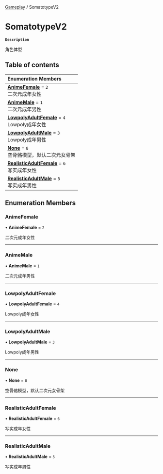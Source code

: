 [Gameplay](../modules/Gameplay.Gameplay.md) / SomatotypeV2

# SomatotypeV2 <Badge type="tip" text="Enumeration" />

**`Description`**

角色体型

## Table of contents

| Enumeration Members |
| :-----|
| **[AnimeFemale](Gameplay.SomatotypeV2.md#animefemale)** = ``2`` <br> 二次元成年女性|
| **[AnimeMale](Gameplay.SomatotypeV2.md#animemale)** = ``1`` <br> 二次元成年男性|
| **[LowpolyAdultFemale](Gameplay.SomatotypeV2.md#lowpolyadultfemale)** = ``4`` <br> Lowpoly成年女性|
| **[LowpolyAdultMale](Gameplay.SomatotypeV2.md#lowpolyadultmale)** = ``3`` <br> Lowpoly成年男性|
| **[None](Gameplay.SomatotypeV2.md#none)** = ``0`` <br> 空骨骼模型，默认二次元女骨架|
| **[RealisticAdultFemale](Gameplay.SomatotypeV2.md#realisticadultfemale)** = ``6`` <br> 写实成年女性|
| **[RealisticAdultMale](Gameplay.SomatotypeV2.md#realisticadultmale)** = ``5`` <br> 写实成年男性|

## Enumeration Members

### AnimeFemale

• **AnimeFemale** = ``2``

二次元成年女性

___

### AnimeMale

• **AnimeMale** = ``1``

二次元成年男性

___

### LowpolyAdultFemale

• **LowpolyAdultFemale** = ``4``

Lowpoly成年女性

___

### LowpolyAdultMale

• **LowpolyAdultMale** = ``3``

Lowpoly成年男性

___

### None

• **None** = ``0``

空骨骼模型，默认二次元女骨架

___

### RealisticAdultFemale

• **RealisticAdultFemale** = ``6``

写实成年女性

___

### RealisticAdultMale

• **RealisticAdultMale** = ``5``

写实成年男性
